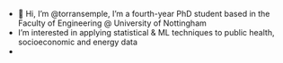 - 👋 Hi, I’m @torransemple, I’m a fourth-year PhD student based in the Faculty of Engineering @ University of Nottingham
- I’m interested in applying statistical & ML techniques to public health, socioeconomic and energy data
- 
<!---
torransemple/torransemple is a ✨ special ✨ repository because its `README.md` (this file) appears on your GitHub profile.
You can click the Preview link to take a look at your changes.
--->

